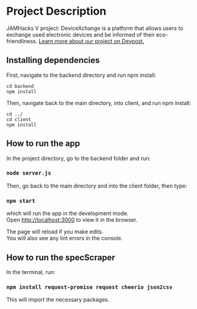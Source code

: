 # Project Description

JAMHacks V project: DeviceXchange is a platform that allows users to exchange used electronic devices and be informed of their eco-friendliness.
[Learn more about our project on Devpost.](https://devpost.com/software/devicexchange)
## Installing dependencies

First, navigate to the backend directory and run npm install:

```
cd backend
npm install
```

Then, navigate back to the main directory, into client, and run npm install:

```
cd ../
cd client
npm install
```

## How to run the app

In the project directory, go to the backend folder and run:

### `node server.js`

Then, go back to the main directory and into the client folder, then type:

### `npm start`

which will run the app in the development mode.\
Open [http://localhost:3000](http://localhost:3000) to view it in the browser.

The page will reload if you make edits.\
You will also see any lint errors in the console.


## How to run the specScraper

In the terminal, run: 
### `npm install request-promise request cheerio json2csv`
This will import the necessary packages.
